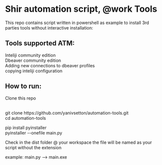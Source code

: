 # Shir automation script, @work Tools
This repo contains script written in powershell as example to install 3rd parties tools without interactive installation:

## Tools supported ATM:
Inteliji community edition</br>
Dbeaver community edition</br>
Adding new connections to dbeaver profiles</br>
copying inteliji configuration

## How to run:
<p>Clone this repo</p></br>
git clone https://github.com/yanivsetton/automation-tools.git</br>
cd automation-tools</br>

pip install pyinstaller</br>
pyinstaller --onefile main.py</br>
<p>Check in the dist folder @ your workspace the file will be named as your script without the extension</p>
<p>example: main.py --> main.exe</p>


